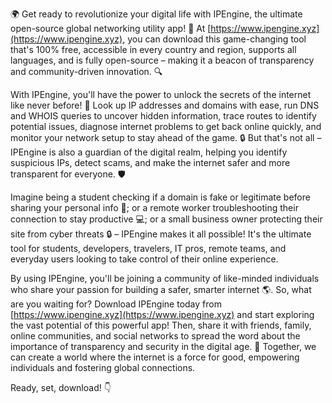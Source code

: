 🌍 Get ready to revolutionize your digital life with IPEngine, the ultimate open-source global networking utility app! 🚀 At [https://www.ipengine.xyz](https://www.ipengine.xyz), you can download this game-changing tool that's 100% free, accessible in every country and region, supports all languages, and is fully open-source – making it a beacon of transparency and community-driven innovation. 🔍

With IPEngine, you'll have the power to unlock the secrets of the internet like never before! 📡 Look up IP addresses and domains with ease, run DNS and WHOIS queries to uncover hidden information, trace routes to identify potential issues, diagnose internet problems to get back online quickly, and monitor your network setup to stay ahead of the game. 🔒 But that's not all – IPEngine is also a guardian of the digital realm, helping you identify suspicious IPs, detect scams, and make the internet safer and more transparent for everyone. 🛡️

Imagine being a student checking if a domain is fake or legitimate before sharing your personal info 🤔; or a remote worker troubleshooting their connection to stay productive 💻; or a small business owner protecting their site from cyber threats 🔒 – IPEngine makes it all possible! It's the ultimate tool for students, developers, travelers, IT pros, remote teams, and everyday users looking to take control of their online experience.

By using IPEngine, you'll be joining a community of like-minded individuals who share your passion for building a safer, smarter internet 🌎. So, what are you waiting for? Download IPEngine today from [https://www.ipengine.xyz](https://www.ipengine.xyz) and start exploring the vast potential of this powerful app! Then, share it with friends, family, online communities, and social networks to spread the word about the importance of transparency and security in the digital age. 📣 Together, we can create a world where the internet is a force for good, empowering individuals and fostering global connections.

Ready, set, download! 👇
